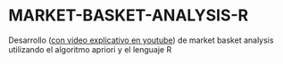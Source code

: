 # MARKET-BASKET-ANALYSIS-R
Desarrollo ([con video explicativo en youtube](https://www.youtube.com/watch?v=YNMpdfVeY_g&t=62s)) de market basket analysis utilizando el algoritmo apriori y el lenguaje R
